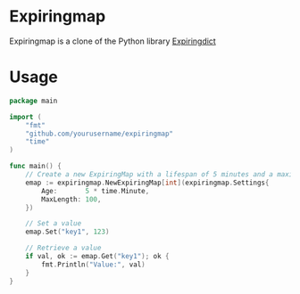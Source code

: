 # Expiringmap

Expiringmap is a clone of the Python library [Expiringdict](https://pypi.org/project/expiringdict/)

# Usage

```go
package main

import (
    "fmt"
    "github.com/yourusername/expiringmap"
    "time"
)

func main() {
    // Create a new ExpiringMap with a lifespan of 5 minutes and a maximum length of 100 items
    emap := expiringmap.NewExpiringMap[int](expiringmap.Settings{
        Age:       5 * time.Minute,
        MaxLength: 100,
    })

    // Set a value
    emap.Set("key1", 123)

    // Retrieve a value
    if val, ok := emap.Get("key1"); ok {
        fmt.Println("Value:", val)
    }
}
```